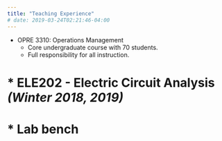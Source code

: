 ```yaml
---
title: "Teaching Experience"
# date: 2019-03-24T02:21:46-04:00
---
```


* OPRE 3310: Operations Management
	* Core undergraduate course with 70 students.
  * Full responsibility for all instruction.
# * ELE202 - Electric Circuit Analysis 	*(Winter 2018, 2019)*
#	* Lab bench

